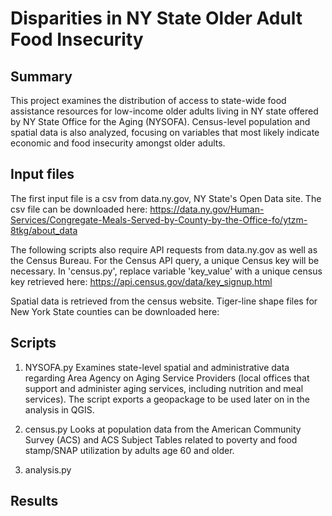 # Disparities in NY State Older Adult Food Insecurity 
## Summary

This project examines the distribution of access to state-wide food assistance resources for low-income older adults living in NY state offered by NY State Office for the Aging (NYSOFA). 
Census-level population and spatial data is also analyzed, focusing on variables that most likely indicate economic and food insecurity amongst older adults.

## Input files 
The first input file is a csv from data.ny.gov, NY State's Open Data site. The csv file can be downloaded here: https://data.ny.gov/Human-Services/Congregate-Meals-Served-by-County-by-the-Office-fo/ytzm-8tkg/about_data

The following scripts also require API requests from data.ny.gov as well as the Census Bureau. For the Census API query, a unique Census key will be necessary. In 'census.py', replace variable 'key_value' with a unique census key retrieved here: https://api.census.gov/data/key_signup.html

Spatial data is retrieved from the census website. Tiger-line shape files for New York State counties can be downloaded here: 

## Scripts

1. NYSOFA.py
Examines state-level spatial and administrative data regarding Area Agency on Aging Service Providers (local offices that support and administer aging services, including nutrition and meal services). 
The script exports a geopackage to be used later on in the analysis in QGIS. 

2. census.py 
Looks at population data from the American Community Survey (ACS) and ACS Subject Tables related to poverty and food stamp/SNAP utilization by adults age 60 and older. 

3. analysis.py 


## Results

